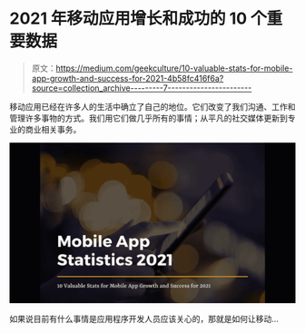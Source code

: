 # 2021 年移动应用增长和成功的 10 个重要数据

> 原文：<https://medium.com/geekculture/10-valuable-stats-for-mobile-app-growth-and-success-for-2021-4b58fc416f6a?source=collection_archive---------7----------------------->

移动应用已经在许多人的生活中确立了自己的地位。它们改变了我们沟通、工作和管理许多事物的方式。我们用它们做几乎所有的事情；从平凡的社交媒体更新到专业的商业相关事务。

![](img/c53f9a37f09bf7196aded4e4a09b9b75.png)

如果说目前有什么事情是应用程序开发人员应该关心的，那就是如何让移动…